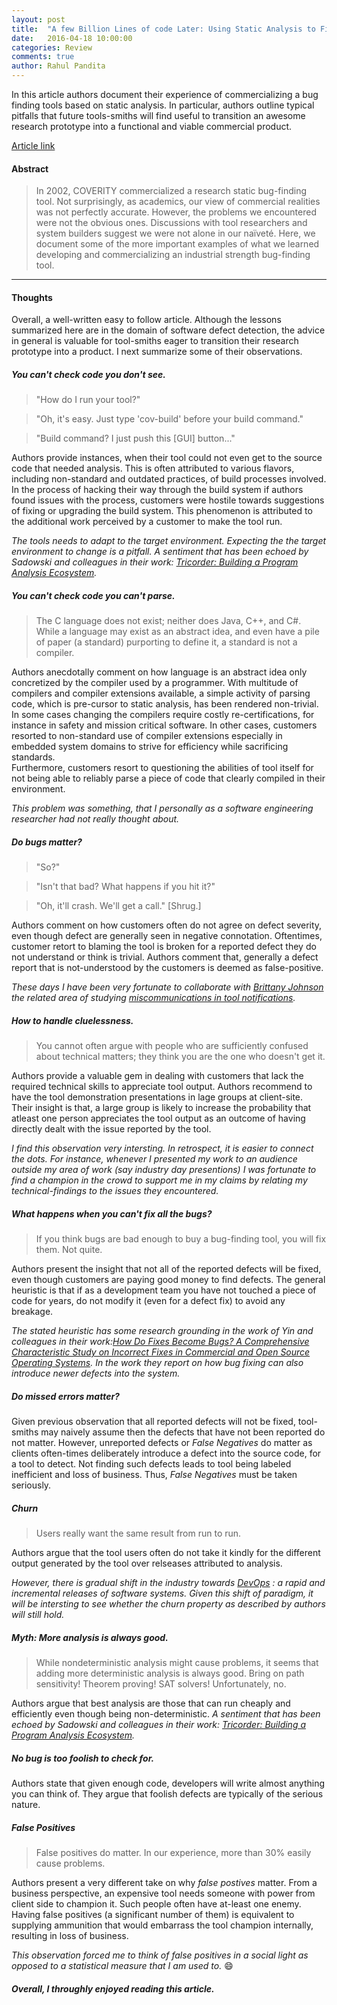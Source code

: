 ```yaml
---
layout: post
title:  "A few Billion Lines of code Later: Using Static Analysis to Find Bugs in the Real World"
date:   2016-04-18 10:00:00
categories: Review
comments: true
author: Rahul Pandita
---
```


In this article authors document their experience of commercializing a bug finding tools based on static analysis.
In particular, authors outline typical pitfalls that future tools-smiths will find useful to transition an awesome research prototype into a functional and viable commercial product. 

[Article link](http://cacm.acm.org/magazines/2010/2/69354-a-few-billion-lines-of-code-later/fulltext)


#### Abstract

>In 2002, COVERITY commercialized a research static bug-finding tool. Not surprisingly, as academics, our view of commercial realities was not perfectly accurate. However, the problems we encountered were not the obvious ones. Discussions with tool researchers and system builders suggest we were not alone in our naïveté. Here, we document some of the more important examples of what we learned developing and commercializing an industrial strength bug-finding tool. 

---




#### Thoughts

Overall, a well-written easy to follow article.
Although the lessons summarized here are in the domain of software defect detection, the advice in general is valuable for tool-smiths eager to transition their research prototype into a product.
I next summarize some of their observations.


##### You can't check code you don't see.


>"How do I run your tool?"

>"Oh, it's easy. Just type 'cov-build' before your build command."

>"Build command? I just push this [GUI] button..."

Authors provide instances, when their tool could not even get to the source code that needed analysis.
This is often attributed to various flavors, including non-standard and outdated practices, of build processes involved.
In the process of hacking their way through the build system if authors found issues with the process,
customers were hostile towards suggestions of fixing or upgrading the build system.
This phenomenon is attributed to the additional work perceived by a customer to make the tool run.

*The tools needs to adapt to the target environment. Expecting the the target environment to change is a pitfall.
A sentiment that has been echoed by Sadowski and colleagues in their work: [Tricorder: Building a Program Analysis Ecosystem](http://static.googleusercontent.com/media/research.google.com/en//pubs/archive/43322.pdf).*


##### You can't check code you can't parse.

>The C language does not exist; neither does Java, C++, and C#. While a language may exist as an abstract idea, and even have a pile of paper (a standard) purporting to define it, a standard is not a compiler.

Authors anecdotally comment on how language is an abstract idea only concretized by the compiler used by a programmer.
With multitude of compilers and compiler extensions available, a simple activity of parsing code, which is pre-cursor to static analysis, has been rendered non-trivial. 
In some cases changing the compilers require costly re-certifications, for instance in safety and mission critical software.
In other cases, customers resorted to non-standard use of compiler extensions especially in embedded system domains to strive for efficiency while sacrificing standards.   
Furthermore, customers resort to questioning the abilities of tool itself for not being able to reliably parse a piece of code that clearly compiled in their environment.

*This problem was something, that I personally as a software engineering researcher had not really thought about.*


##### Do bugs matter?

>"So?"

>"Isn't that bad? What happens if you hit it?"

>"Oh, it'll crash. We'll get a call." [Shrug.]

Authors comment on how customers often do not agree on defect severity, even though defect are generally seen in negative connotation.
Oftentimes, customer retort to blaming the tool is broken for a reported defect they do not understand or think is trivial.
Authors comment that, generally a defect report that is not-understood by the customers is deemed as false-positive.

*These days I have been very fortunate to collaborate with [Brittany Johnson](http://www4.ncsu.edu/~bijohnso/) the related area of studying [miscommunications in tool notifications](http://www4.ncsu.edu/~bijohnso/apatian.html).* 

 

##### How to handle cluelessness. 

>You cannot often argue with people who are sufficiently confused about technical matters; they think you are the one who doesn't get it.

Authors provide a valuable gem in dealing with customers that lack the required technical skills to appreciate tool output.
Authors recommend to have the tool demonstration presentations in lage groups at client-site. 
Their insight is that, a large group is likely to increase the probability that atleast one person appreciates the tool output as an outcome of having directly dealt with the issue reported by the tool.

*I find this observation very intersting.
In retrospect, it is easier to connect the dots.
For instance, whenever I presented my work to an audience outside my area of work (say industry day presentions) I was fortunate to find a champion in the crowd to support me in my claims by relating my technical-findings to the issues they encountered.*

##### What happens when you can't fix all the bugs? 

>If you think bugs are bad enough to buy a bug-finding tool, you will fix them. Not quite. 

Authors present the insight that not all of the reported defects will be fixed, even though customers are paying good money to find defects.
The general heuristic is that if as a development team you have not touched a piece of code for years, do not modify it (even for a defect fix) to avoid any breakage.

*The stated heuristic has some research grounding in the work of Yin and colleagues in their work:[How Do Fixes Become Bugs? *A Comprehensive Characteristic Study on Incorrect Fixes in Commercial and Open Source Operating Systems*](http://opera.ucsd.edu/paper/fse11.pdf).
In the work they report on how bug fixing can also introduce newer defects into the system.*


##### Do missed errors matter? 

Given previous observation that all reported defects will not be fixed, tool-smiths may naively assume then the defects that have not been reported do not matter. 
However, unreported defects or *False Negatives* do matter as clients often-times deliberately introduce a defect into the source code, for a tool to detect.
Not finding such defects leads to tool being labeled inefficient and loss of business.
Thus, *False Negatives* must be taken seriously.


##### Churn

>Users really want the same result from run to run.

Authors argue that the tool users often do not take it kindly for the different output generated by the tool over relseases attributed to analysis.

*However, there is gradual shift in the industry towards [DevOps](http://ieeexplore.ieee.org/xpls/abs_all.jsp?arnumber=7284592&tag=1) : a rapid and incremental releases of software systems.
Given this shift of paradigm, it will be intersting to see whether the churn property as described by authors will still hold.*


##### Myth: More analysis is always good. 

>While nondeterministic analysis might cause problems, it seems that adding more deterministic analysis is always good. Bring on path sensitivity! Theorem proving! SAT solvers! Unfortunately, no.

Authors argue that best analysis are those that can run cheaply and efficiently even though being non-deterministic. 
*A sentiment that has been echoed by Sadowski and colleagues in their work: [Tricorder: Building a Program Analysis Ecosystem](http://static.googleusercontent.com/media/research.google.com/en//pubs/archive/43322.pdf).*


##### No bug is too foolish to check for. 

Authors state that given enough code, developers will write almost anything you can think of.
They argue that foolish defects are typically of the serious nature.



##### False Positives

> False positives do matter. In our experience, more than 30% easily cause problems.

Authors present a very different take on why *false postives* matter.
From a business perspective, an expensive tool needs someone with power from client side to champion it.
Such people often have at-least one enemy.
Having false positives (a significant number of them) is equivalent to supplying ammunition that would embarrass the tool champion internally, resulting in loss of business.

*This observation forced me to think of false positives in a social light as opposed to a statistical measure that I am used to.*
 :smile:



##### Overall, I throughly enjoyed reading this article.


